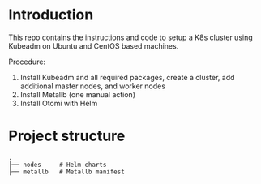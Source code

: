 # Introduction
This repo contains the instructions and code to setup a K8s cluster using Kubeadm on Ubuntu and CentOS based machines.

Procedure:

1. Install Kubeadm and all required packages, create a cluster, add additional master nodes, and worker nodes
2. Install Metallb (one manual action)
3. Install Otomi with Helm

# Project structure
```
.
├── nodes     # Helm charts
├── metallb   # Metallb manifest

